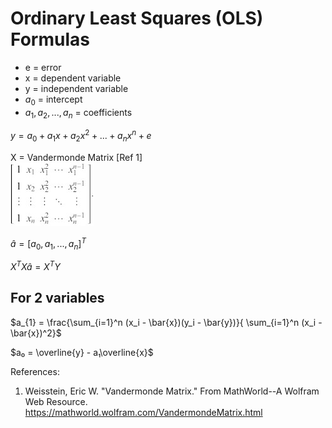 # Ordinary Least Squares (OLS) Formulas

* e = error  
* x = dependent variable  
* y = independent variable
* $a_{0}$ = intercept  
* $a_{1}, a_{2}, ..., a_{n}$ = coefficients  

$y = a_{0} + a_{1}x + a_{2}x^{2} + ... + a_{n}x^{n} + e$

X = Vandermonde Matrix [Ref 1]  
![Vandermonde Matrix](VandermondeMatrix.jpg)

$\hat{a} = [a_{0}, a_{1} , ..., a_{n} ]^{T}$

$X^{T}X \hat{a} = X^{T}Y$

## For 2 variables

$a_{1} = \frac{\sum_{i=1}^n (x_i - \bar{x})(y_i - \bar{y})}{
                    \sum_{i=1}^n (x_i - \bar{x})^2}$  

$a₀ = \overline{y} - a₁\overline{x}$



References:

 1. Weisstein, Eric W. "Vandermonde Matrix." From MathWorld--A Wolfram Web Resource. https://mathworld.wolfram.com/VandermondeMatrix.html 